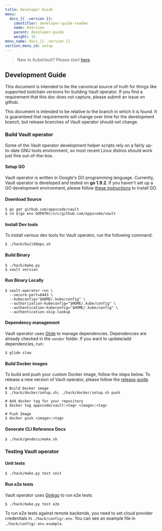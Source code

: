 ```yaml
---
title: Developer Guide
menu:
  docs_{{ .version }}:
    identifier: developer-guide-readme
    name: Overview
    parent: developer-guide
    weight: 15
menu_name: docs_{{ .version }}
section_menu_id: setup
---
```


> New to KubeVault? Please start [here](/docs/concepts/README.md).

## Development Guide
This document is intended to be the canonical source of truth for things like supported toolchain versions for building Vault operator.
If you find a requirement that this doc does not capture, please submit an issue on github.

This document is intended to be relative to the branch in which it is found. It is guaranteed that requirements will change over time
for the development branch, but release branches of Vault operator should not change.

### Build Vault operator
Some of the Vault operator development helper scripts rely on a fairly up-to-date GNU tools environment, so most recent Linux distros should
work just fine out-of-the-box.

#### Setup GO
Vault operator is written in Google's GO programming language. Currently, Vault operator is developed and tested on **go 1.9.2**. If you haven't set up a GO
development environment, please follow [these instructions](https://golang.org/doc/code.html) to install GO.

#### Download Source

```console
$ go get github.com/appscode/vault
$ cd $(go env GOPATH)/src/github.com/appscode/vault
```

#### Install Dev tools
To install various dev tools for Vault operator, run the following command:
```console
$ ./hack/builddeps.sh
```

#### Build Binary
```
$ ./hack/make.py
$ vault version
```

#### Run Binary Locally

```console
$ vault-operator run \
  --secure-port=8443 \
  --kubeconfig="$HOME/.kube/config" \
  --authorization-kubeconfig="$HOME/.kube/config" \
  --authentication-kubeconfig="$HOME/.kube/config" \
  --authentication-skip-lookup
```

#### Dependency management
Vault operator uses [Glide](https://github.com/Masterminds/glide) to manage dependencies. Dependencies are already checked in the `vendor` folder. If you want to update/add dependencies, run:

```console
$ glide slow
```

#### Build Docker images
To build and push your custom Docker image, follow the steps below. To release a new version of Vault operator, please follow the [release guide](/docs/setup/developer-guide/release.md).

```console
# Build Docker image
$ ./hack/docker/setup.sh; ./hack/docker/setup.sh push

# Add docker tag for your repository
$ docker tag appscode/vault:<tag> <image>:<tag>

# Push Image
$ docker push <image>:<tag>
```

#### Generate CLI Reference Docs
```console
$ ./hack/gendocs/make.sh
```

### Testing Vault operator
#### Unit tests
```console
$ ./hack/make.py test unit
```

#### Run e2e tests
Vault operator uses [Ginkgo](http://onsi.github.io/ginkgo/) to run e2e tests.
```console
$ ./hack/make.py test e2e
```

To run e2e tests against remote backends, you need to set cloud provider credentials in `./hack/config/.env`. You can see an example file in `./hack/config/.env.example`.
